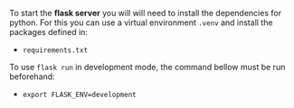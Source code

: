 To start the **flask server** you will will need to install the dependencies for python.
For this you can use a virtual environment `.venv` and install the packages defined in:

 - `requirements.txt`

To use `flask run` in development mode, the command bellow 
must be run beforehand:

 - `export FLASK_ENV=development`